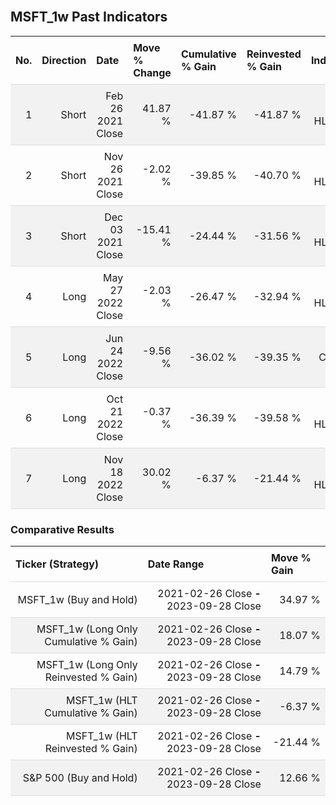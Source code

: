
<style>
.hits {
            border-collapse: collapse;
            width: 100%;
        }
        .hits th, td {
            padding: 8px;
            border-bottom: 1px solid #ddd;
        }
        
        .hits td {text-align: right;}
        .hits th {text-align: left;}
        
        .hits tr:nth-child(even) {
            background-color: #f2f2f2;
        }
        
        .chartCol {
            width: 50%;
            float: left;
            padding: 20px;
        }  
</style>
    
<br>

## MSFT_1w Past Indicators

<table class="hits">
    <tr>
        <th>No.</th>
        <th>Direction</th>
        <th>Date</th>
        <th>Move % Change</th>
        <th>Cumulative % Gain</th>
        <th>Reinvested % Gain</th>
        <th>Indicator</th>
      </tr>
    <tr>
        <td>1</td>
        <td>Short</td>
        <td>Feb 26 2021 Close</td>
        <td>41.87 %</td>
        <td>-41.87 %</td>
        <td>-41.87 %</td>
        <td>Short HLT 213</td>
    </tr>
    <tr>
        <td>2</td>
        <td>Short</td>
        <td>Nov 26 2021 Close</td>
        <td>-2.02 %</td>
        <td>-39.85 %</td>
        <td>-40.70 %</td>
        <td>Short HLT 405</td>
    </tr>
    <tr>
        <td>3</td>
        <td>Short</td>
        <td>Dec 03 2021 Close</td>
        <td>-15.41 %</td>
        <td>-24.44 %</td>
        <td>-31.56 %</td>
        <td>Short HLT 236</td>
    </tr>
    <tr>
        <td>4</td>
        <td>Long</td>
        <td>May 27 2022 Close</td>
        <td>-2.03 %</td>
        <td>-26.47 %</td>
        <td>-32.94 %</td>
        <td>Long HLT 805</td>
    </tr>
    <tr>
        <td>5</td>
        <td>Long</td>
        <td>Jun 24 2022 Close</td>
        <td>-9.56 %</td>
        <td>-36.02 %</td>
        <td>-39.35 %</td>
        <td>Long Catalan 003</td>
    </tr>
    <tr>
        <td>6</td>
        <td>Long</td>
        <td>Oct 21 2022 Close</td>
        <td>-0.37 %</td>
        <td>-36.39 %</td>
        <td>-39.58 %</td>
        <td>Long HLT 508</td>
    </tr>
    <tr>
        <td>7</td>
        <td>Long</td>
        <td>Nov 18 2022 Close</td>
        <td>30.02 %</td>
        <td>-6.37 %</td>
        <td>-21.44 %</td>
        <td>Long HLT 111</td>
    </tr>
    
</table>

### Comparative Results

<table class="hits">
    <thead>
        <th>Ticker (Strategy)</th>
        <th>Date Range</th>
        <th>Move % Gain</th>
    </thead>
    <tbody>
        <tr>
            <td>MSFT_1w (Buy and Hold)</td>
            <td>2021-02-26 Close <b>-</b> 2023-09-28 Close</td>
            <td>34.97 %</td>
        </tr>
        <tr>
            <td>MSFT_1w (Long Only Cumulative % Gain)</td>
            <td>2021-02-26 Close <b>-</b> 2023-09-28 Close</td>
            <td>18.07 %</td>
        </tr>
        <tr>
            <td>MSFT_1w (Long Only Reinvested % Gain)</td>
            <td>2021-02-26 Close <b>-</b> 2023-09-28 Close</td>
            <td>14.79 %</td>
        </tr>
        <tr>
            <td>MSFT_1w (HLT Cumulative % Gain)</td>
            <td>2021-02-26 Close <b>-</b> 2023-09-28 Close</td>
            <td>-6.37 %</td>
        </tr>
        <tr>
            <td>MSFT_1w (HLT Reinvested % Gain)</td>
            <td>2021-02-26 Close <b>-</b> 2023-09-28 Close</td>
            <td>-21.44 %</td>
        </tr>
        <tr>
            <td>S&P 500 (Buy and Hold)</td>
            <td>2021-02-26 Close <b>-</b> 2023-09-28 Close</td>
            <td>12.66 %</td>
        </tr>
    </tbody>
</table>
<br>
<br>